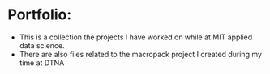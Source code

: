 # Portfolio:
- This is a collection the projects I have worked on while at MIT applied data science.
- There are also files related to the macropack project I created during my time at DTNA
